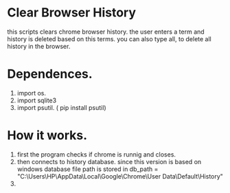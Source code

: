 # Clear Browser History

this scripts clears chrome browser history.
the user enters a term and history is deleted based on this terms.
you can also  type all, to delete all history in the browser.

# Dependences.
1. import os.
2. import sqlite3
3. import psutil. ( pip install psutil)

# How it works.
1. first the program checks if chrome is runnig and closes.
2. then connects to history database. since this version is based on windows database file path is stored in 
 db_path = "C:\\Users\\HP\\AppData\\Local\\Google\\Chrome\\User Data\\Default\\History"
3. 
